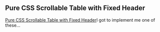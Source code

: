 <article><h2>Pure CSS Scrollable Table with Fixed Header</h2><a href="http://www.imaputz.com/cssStuff/bulletVersion.html">Pure CSS Scrollable Table with Fixed Header</a>I got to implement me one of these...</article>